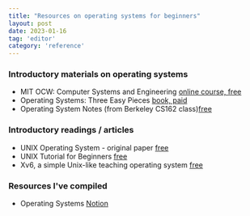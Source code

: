 ```yaml
---
title: "Resources on operating systems for beginners"
layout: post
date: 2023-01-16
tag: 'editor'
category: 'reference'
---
```


### Introductory materials on operating systems
- MIT OCW: Computer Systems and Engineering [online course, free](https://ocw.mit.edu/courses/6-033-computer-system-engineering-spring-2018/)
- Operating Systems: Three Easy Pieces [book, paid](https://pages.cs.wisc.edu/~remzi/OSTEP/)
- Operating System Notes (from Berkeley CS162 class)[free](https://github.com/darshanime/notes/blob/master/operating_systems.org)

### Introductory readings / articles
- UNIX Operating System - original paper [free](http://people.eecs.berkeley.edu/~brewer/cs262/unix.pdf)
- UNIX Tutorial for Beginners [free](http://www.ee.surrey.ac.uk/Teaching/Unix/)
- Xv6, a simple Unix-like teaching operating system [free](https://pdos.csail.mit.edu/6.828/2012/xv6.html#:~:text=Xv6%20is%20a%20teaching%20operating,on%20the%20source%20code%20itself.)
 
### Resources I've compiled
- Operating Systems [Notion](https://elegant-quince-143.notion.site/Operating-Systems-ae9ec43359434402a5254f5c1850cbdd)

